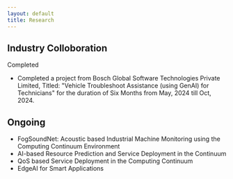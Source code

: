 ```yaml
---
layout: default
title: Research
---
```

## Industry Colloboration 
 
 Completed 

- Completed a project from  Bosch Global Software Technologies Private Limited,  Titled: "Vehicle Troubleshoot Assistance (using GenAI) for Technicians" for the duration of Six Months from May, 2024 till Oct, 2024. 

## Ongoing
- FogSoundNet: Acoustic based Industrial Machine Monitoring using the Computing Continuum Environment
- AI-based Resource Prediction and Service Deployment in the Continuum
- QoS based Service Deployment in the Computing Continuum
- EdgeAI for Smart Applications
 

